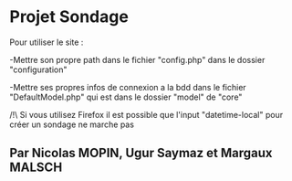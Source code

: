 # Projet Sondage

Pour utiliser le site :

-Mettre son propre path dans le fichier "config.php" dans le dossier "configuration"

-Mettre ses propres infos de connexion a la bdd dans le fichier "DefaultModel.php" qui est dans le dossier "model" de "core"


/!\ Si vous utilisez Firefox il est possible que l'input "datetime-local" pour créer un sondage ne marche pas


## Par Nicolas MOPIN, Ugur Saymaz et Margaux MALSCH
